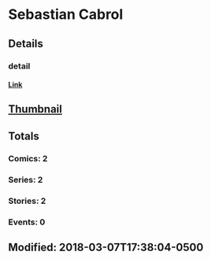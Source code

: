 # Sebastian  Cabrol 
## Details
### detail
#### [Link](http://marvel.com/comics/creators/13510/sebastian_cabrol?utm_campaign=apiRef&utm_source=225578a89fc76f3d20fbffda5d17a88d)
## [Thumbnail](http://i.annihil.us/u/prod/marvel/i/mg/b/40/image_not_available.jpg)
## Totals
### Comics: 2
### Series: 2
### Stories: 2
### Events: 0
## Modified: 2018-03-07T17:38:04-0500